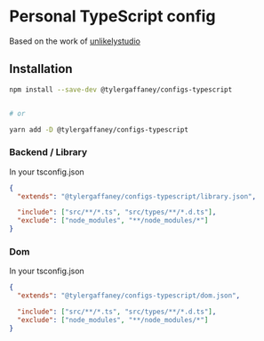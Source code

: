 # Personal TypeScript config

Based on the work of [unlikelystudio](https://github.com/unlikelystudio/bases)

## Installation

```bash
npm install --save-dev @tylergaffaney/configs-typescript


# or

yarn add -D @tylergaffaney/configs-typescript
```

### Backend / Library

In your tsconfig.json

```json
{
  "extends": "@tylergaffaney/configs-typescript/library.json",

  "include": ["src/**/*.ts", "src/types/**/*.d.ts"],
  "exclude": ["node_modules", "**/node_modules/*"]
}
```

### Dom

In your tsconfig.json

```json
{
  "extends": "@tylergaffaney/configs-typescript/dom.json",

  "include": ["src/**/*.ts", "src/types/**/*.d.ts"],
  "exclude": ["node_modules", "**/node_modules/*"]
}
```
